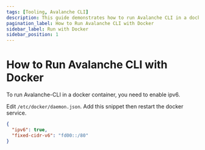 ```yaml
---
tags: [Tooling, Avalanche CLI]
description: This guide demonstrates how to run Avalanche CLI in a docker container. 
pagination_label: How to Run Avalanche CLI with Docker
sidebar_label: Run with Docker
sidebar_position: 1
---
```


# How to Run Avalanche CLI with Docker

To run Avalanche-CLI in a docker container, you need to enable ipv6.

Edit `/etc/docker/daemon.json`. Add this snippet then restart the docker service.

```json
{
  "ipv6": true,
  "fixed-cidr-v6": "fd00::/80"
}
```
